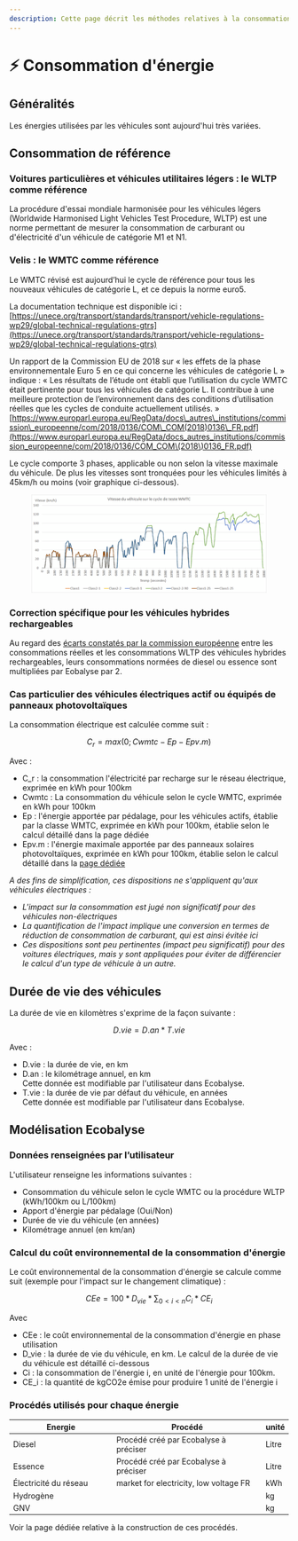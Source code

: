 ```yaml
---
description: Cette page décrit les méthodes relatives à la consommation des véhicules
---
```


# ⚡ Consommation d'énergie

## Généralités

Les énergies utilisées par les véhicules sont aujourd'hui très variées.&#x20;

## Consommation de référence

### Voitures particulières et véhicules utilitaires légers : le WLTP comme référence

La procédure d'essai mondiale harmonisée pour les véhicules légers (Worldwide Harmonised Light Vehicles Test Procedure, WLTP) est une norme permettant de mesurer la consommation de carburant ou d'électricité d'un véhicule de catégorie M1 et N1.

### Velis : le WMTC comme référence

Le WMTC révisé est aujourd’hui le cycle de référence pour tous les nouveaux véhicules de catégorie L, et ce depuis la norme euro5.

La documentation technique est disponible ici :  [https://unece.org/transport/standards/transport/vehicle-regulations-wp29/global-technical-regulations-gtrs](https://unece.org/transport/standards/transport/vehicle-regulations-wp29/global-technical-regulations-gtrs)

Un rapport de la Commission EU de 2018 sur « les effets de la phase environnementale Euro 5 en ce qui concerne les véhicules de catégorie L » indique : « Les résultats de l’étude ont établi que l’utilisation du cycle WMTC était pertinente pour tous les véhicules de catégorie L. Il contribue à une meilleure protection de l’environnement dans des conditions d’utilisation réelles que les cycles de conduite actuellement utilisés. » [https://www.europarl.europa.eu/RegData/docs\_autres\_institutions/commission\_europeenne/com/2018/0136/COM\_COM(2018)0136\_FR.pdf](https://www.europarl.europa.eu/RegData/docs_autres_institutions/commission_europeenne/com/2018/0136/COM_COM\(2018\)0136_FR.pdf)

Le cycle comporte 3 phases, applicable ou non selon la vitesse maximale du véhicule. De plus les vitesses sont tronquées pour les véhicules limités à 45km/h ou moins (voir graphique ci-dessous).

<figure><img src="../../../.gitbook/assets/image (2) (1) (1).png" alt=""><figcaption></figcaption></figure>

### Correction spécifique pour les véhicules hybrides rechargeables

Au regard des [écarts constatés par la commission européenne](https://climate.ec.europa.eu/news-your-voice/news/first-commission-report-real-world-co2-emissions-cars-and-vans-using-data-board-fuel-consumption-2024-03-18_en) entre les consommations réelles et les consommations WLTP des véhicules hybrides rechargeables, leurs consommations normées de diesel ou essence sont multipliées par Eobalyse par 2.&#x20;

### Cas particulier des véhicules électriques actif ou équipés de panneaux photovoltaïques

La consommation électrique est calculée comme suit :&#x20;

$$
C_r = max (0;Cwmtc-Ep-Epv.m)
$$

Avec :&#x20;

* C\_r : la consommation l'électricité par recharge sur le réseau électrique, exprimée en kWh pour 100km
* Cwmtc : La consommation du véhicule selon le cycle WMTC, exprimée en kWh pour 100km
* Ep : l'énergie apportée par pédalage, pour les véhicules actifs, établie par la classe WMTC, exprimée en kWh pour 100km, établie selon le calcul détaillé dans la page dédiée
* Epv.m : l'énergie maximale apportée par des panneaux solaires photovoltaïques, exprimée en kWh pour 100km, établie selon le calcul détaillé dans la [page dédiée](energie-apportee-par-des-panneaux-solaires-photovoltaique.md)

_A des fins de simplification, ces dispositions ne s'appliquent qu'aux véhicules électriques :_

* _L'impact sur la consommation est jugé non significatif pour des véhicules non-électriques_
* _La quantification de l'impact implique une conversion en termes de réduction de consommation de carburant, qui est ainsi évitée ici_
* _Ces dispositions sont peu pertinentes (impact peu significatif) pour des voitures électriques, mais y sont appliquées pour éviter de différencier le calcul d'un type de véhicule à un autre._

## Durée de vie des véhicules

La durée de vie en kilomètres s'exprime de la façon suivante :&#x20;

$$
D.vie=D.an*T.vie
$$

Avec :&#x20;

* D.vie : la durée de vie, en km
* D.an : le kilométrage annuel, en km\
  Cette donnée est modifiable par l'utilisateur dans Ecobalyse.
* T.vie : la durée de vie par défaut du véhicule, en années\
  Cette donnée est  modifiable par l'utilisateur dans Ecobalyse.

## Modélisation Ecobalyse

### Données renseignées par l’utilisateur

L'utilisateur renseigne les informations suivantes :

* Consommation du véhicule selon le cycle WMTC ou la procédure WLTP (kWh/100km ou L/100km)
* Apport d'énergie par pédalage (Oui/Non)
* Durée de vie du véhicule (en années)
* Kilométrage annuel (en km/an)

### Calcul du coût environnemental de la consommation d'énergie

Le coût environnemental de la consommation d'énergie se calcule comme suit (exemple pour l'impact sur le changement climatique) :

$$
CEe = 100*D_{vie}*\sum_{0<i<n}C_i*CE_i
$$

Avec&#x20;

* CEe : le coût environnemental de la consommation d'énergie en phase utilisation
* D\_vie : la durée de vie du véhicule, en km. Le calcul de la durée de vie du véhicule est détaillé ci-dessous
* Ci : la consommation de l'énergie i, en unité de l'énergie pour 100km.
* CE\_i : la quantité de kgCO2e émise pour produire 1 unité de l'énergie i

### Procédés utilisés pour chaque énergie

<table><thead><tr><th width="260">Energie</th><th width="420">Procédé</th><th>unité</th></tr></thead><tbody><tr><td>Diesel</td><td>Procédé créé par Ecobalyse à préciser</td><td>Litre</td></tr><tr><td>Essence</td><td>Procédé créé par Ecobalyse à préciser</td><td>Litre</td></tr><tr><td>Électricité du réseau</td><td>market for electricity, low voltage FR</td><td>kWh</td></tr><tr><td>Hydrogène</td><td></td><td>kg</td></tr><tr><td>GNV</td><td></td><td>kg</td></tr></tbody></table>

Voir la page dédiée relative à la construction de ces procédés.
